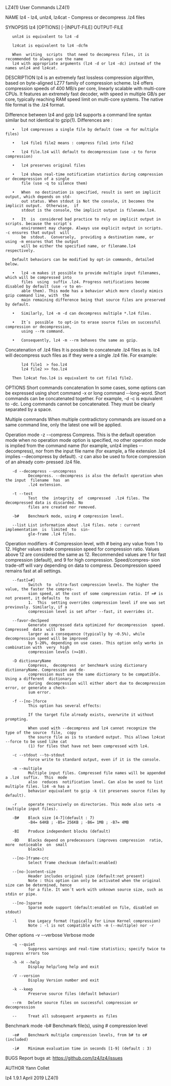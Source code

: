LZ4(1)                                       User Commands                                      LZ4(1)

NAME
       lz4 - lz4, unlz4, lz4cat - Compress or decompress .lz4 files

SYNOPSIS
       lz4 [OPTIONS] [-|INPUT-FILE] OUTPUT-FILE

       unlz4 is equivalent to lz4 -d

       lz4cat is equivalent to lz4 -dcfm

       When  writing  scripts  that need to decompress files, it is recommended to always use the name
       lz4 with appropriate arguments (lz4 -d or lz4 -dc) instead of the names unlz4 and lz4cat.

DESCRIPTION
       lz4 is an extremely fast lossless compression algorithm, based on byte-aligned LZ77  family  of
       compression  scheme. lz4 offers compression speeds of 400 MB/s per core, linearly scalable with
       multi-core CPUs. It features an extremely fast decoder, with speed in multiple GB/s  per  core,
       typically  reaching  RAM  speed limit on multi-core systems. The native file format is the .lz4
       format.

   Difference between lz4 and gzip
       lz4 supports a command line syntax similar but not identical to gzip(1). Differences are :

       •   lz4 compresses a single file by default (see -m for multiple files)

       •   lz4 file1 file2 means : compress file1 into file2

       •   lz4 file.lz4 will default to decompression (use -z to force compression)

       •   lz4 preserves original files

       •   lz4 shows real-time notification statistics during compression or decompression of a single
           file (use -q to silence them)

       •   When  no destination is specified, result is sent on implicit output, which depends on std‐
           out status. When stdout is Not the console, it becomes the implicit output.  Otherwise,  if
           stdout is the console, the implicit output is filename.lz4.

       •   It  is  considered bad practice to rely on implicit output in scripts. because the script´s
           environment may change. Always use explicit output in scripts. -c ensures that output  will
           be  stdout.  Conversely,  providing a destination name, or using -m ensures that the output
           will be either the specified name, or filename.lz4 respectively.

       Default behaviors can be modified by opt-in commands, detailed below.

       •   lz4 -m makes it possible to provide multiple input filenames, which will be compressed into
           files  using  suffix .lz4. Progress notifications become disabled by default (use -v to en‐
           able them). This mode has a behavior which more closely mimics gzip command line, with  the
           main remaining difference being that source files are preserved by default.

       •   Similarly, lz4 -m -d can decompress multiple *.lz4 files.

       •   It´s  possible  to opt-in to erase source files on successful compression or decompression,
           using --rm command.

       •   Consequently, lz4 -m --rm behaves the same as gzip.

   Concatenation of .lz4 files
       It is possible to concatenate .lz4 files as is. lz4 will decompress such files as if they  were
       a single .lz4 file. For example:

           lz4 file1  > foo.lz4
           lz4 file2 >> foo.lz4

       Then lz4cat foo.lz4 is equivalent to cat file1 file2.

OPTIONS
   Short commands concatenation
       In  some  cases,  some  options  can  be  expressed  using  short  command  -x  or long command
       --long-word. Short commands can be concatenated together. For example, -d -c is  equivalent  to
       -dc. Long commands cannot be concatenated. They must be clearly separated by a space.

   Multiple commands
       When  multiple  contradictory  commands  are issued on a same command line, only the latest one
       will be applied.

   Operation mode
       -z --compress
              Compress. This is the default operation mode when no operation mode option is specified,
              no  other  operation  mode  is implied from the command name (for example, unlz4 implies
              --decompress), nor from the input file name (for example, a file extension .lz4  implies
              --decompress  by  default).  -z can also be used to force compression of an already com‐
              pressed .lz4 file.

       -d --decompress --uncompress
              Decompress. --decompress is also the default operation when the input  filename  has  an
              .lz4 extension.

       -t --test
              Test  the  integrity  of  compressed  .lz4 files. The decompressed data is discarded. No
              files are created nor removed.

       -b#    Benchmark mode, using # compression level.

       --list List information about .lz4 files. note : current  implementation  is  limited  to  sin‐
              gle-frame .lz4 files.

   Operation modifiers
       -#     Compression  level, with # being any value from 1 to 12. Higher values trade compression
              speed for compression ratio. Values above 12 are considered the same as 12.  Recommended
              values  are 1 for fast compression (default), and 9 for high compression. Speed/compres‐
              sion trade-off will vary depending on data to compress. Decompression speed remains fast
              at all settings.

       --fast[=#]
              Switch  to  ultra-fast compression levels. The higher the value, the faster the compres‐
              sion speed, at the cost of some compression ratio. If =# is not present, it defaults  to
              1.  This  setting overrides compression level if one was set previously. Similarly, if a
              compression level is set after --fast, it overrides it.

       --favor-decSpeed
              Generate compressed data optimized for decompression  speed.  Compressed  data  will  be
              larger as a consequence (typically by ~0.5%), while decompression speed will be improved
              by 5-20%, depending on use cases. This option only works in combination with  very  high
              compression levels (>=10).

       -D dictionaryName
              Compress,  decompress  or benchmark using dictionary dictionaryName. Compression and de‐
              compression must use the same dictionary to be compatible. Using a different  dictionary
              during  decompression will either abort due to decompression error, or generate a check‐
              sum error.

       -f --[no-]force
              This option has several effects:

              If the target file already exists, overwrite it without prompting.

              When used with --decompress and lz4 cannot recognize the type of the source  file,  copy
              the source file as is to standard output. This allows lz4cat --force to be used like cat
              (1) for files that have not been compressed with lz4.

       -c --stdout --to-stdout
              Force write to standard output, even if it is the console.

       -m --multiple
              Multiple input files. Compressed file names will be appended a .lz4  suffix.  This  mode
              also  reduces  notification level. Can also be used to list multiple files. lz4 -m has a
              behavior equivalent to gzip -k (it preserves source files by default).

       -r     operate recursively on directories. This mode also sets -m (multiple input files).

       -B#    Block size [4-7](default : 7)
              -B4= 64KB ; -B5= 256KB ; -B6= 1MB ; -B7= 4MB

       -BI    Produce independent blocks (default)

       -BD    Blocks depend on predecessors (improves compression  ratio,  more  noticeable  on  small
              blocks)

       --[no-]frame-crc
              Select frame checksum (default:enabled)

       --[no-]content-size
              Header includes original size (default:not present)
              Note : this option can only be activated when the original size can be determined, hence
              for a file. It won´t work with unknown source size, such as stdin or pipe.

       --[no-]sparse
              Sparse mode support (default:enabled on file, disabled on stdout)

       -l     Use Legacy format (typically for Linux Kernel compression)
              Note : -l is not compatible with -m (--multiple) nor -r

   Other options
       -v --verbose
              Verbose mode

       -q --quiet
              Suppress warnings and real-time statistics; specify twice to suppress errors too

       -h -H --help
              Display help/long help and exit

       -V --version
              Display Version number and exit

       -k --keep
              Preserve source files (default behavior)

       --rm   Delete source files on successful compression or decompression

       --     Treat all subsequent arguments as files

   Benchmark mode
       -b#    Benchmark file(s), using # compression level

       -e#    Benchmark multiple compression levels, from b# to e# (included)

       -i#    Minimum evaluation time in seconds [1-9] (default : 3)

BUGS
       Report bugs at: https://github.com/lz4/lz4/issues

AUTHOR
       Yann Collet

lz4 1.9.1                                     April 2019                                        LZ4(1)
